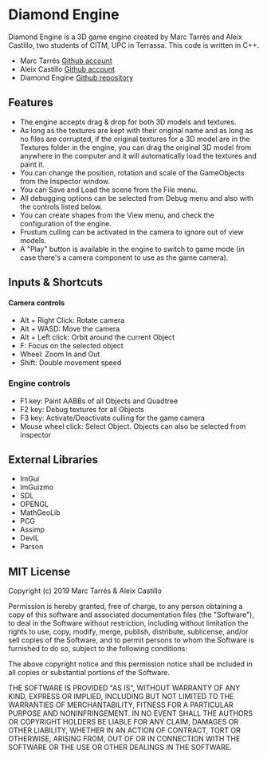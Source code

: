 ﻿# Diamond Engine

Diamond Engine is a 3D game engine created by Marc Tarrés and Aleix Castillo, two students of CITM, UPC in Terrassa. This code is written in C++.

- Marc Tarrés [Github account](https://github.com/MAtaur00)
- Aleix Castillo [Github account](https://github.com/AleixCas95)
- Diamond Engine [Github repository](https://github.com/MAtaur00/DiamondEngine)

## Features

- The engine accepts drag & drop for both 3D models and textures.
- As long as the textures are kept with their original name and as long as no files are corrupted, if the original textures for a 3D model are in the Textures folder in the engine, you can drag the original 3D model from anywhere in the computer and it will automatically load the textures and paint it.
- You can change the position, rotation and scale of the GameObjects from the Inspector window.
- You can Save and Load the scene from the File menu.
- All debugging options can be selected from Debug menu and also with the controls listed below.
- You can create shapes from the View menu, and check the configuration of the engine.
- Frustum culling can be activated in the camera to ignore out of view models.
- A "Play" button is available in the engine to switch to game mode (in case there's a camera component to use as the game camera).

## Inputs & Shortcuts

#### Camera controls

- Alt + Right Click: Rotate camera
- Alt + WASD: Move the camera
- Alt + Left click: Orbit around the current Object
- F: Focus on the selected object
- Wheel: Zoom In and Out
- Shift: Double movement speed

### Engine controls

- F1 key: Paint AABBs of all Objects and Quadtree
- F2 key: Debug textures for all Objects
- F3 key: Activate/Deactivate culling for the game camera
- Mouse wheel click: Select Object. Objects can also be selected from inspector

## External Libraries

- ImGui
- ImGuizmo
- SDL
- OPENGL
- MathGeoLib
- PCG
- Assimp
- DevIL
- Parson

## MIT License

Copyright (c) 2019 Marc Tarrés & Aleix Castillo

Permission is hereby granted, free of charge, to any person obtaining a copy
of this software and associated documentation files (the "Software"), to deal
in the Software without restriction, including without limitation the rights
to use, copy, modify, merge, publish, distribute, sublicense, and/or sell
copies of the Software, and to permit persons to whom the Software is
furnished to do so, subject to the following conditions:

The above copyright notice and this permission notice shall be included in all
copies or substantial portions of the Software.

THE SOFTWARE IS PROVIDED "AS IS", WITHOUT WARRANTY OF ANY KIND, EXPRESS OR
IMPLIED, INCLUDING BUT NOT LIMITED TO THE WARRANTIES OF MERCHANTABILITY,
FITNESS FOR A PARTICULAR PURPOSE AND NONINFRINGEMENT. IN NO EVENT SHALL THE
AUTHORS OR COPYRIGHT HOLDERS BE LIABLE FOR ANY CLAIM, DAMAGES OR OTHER
LIABILITY, WHETHER IN AN ACTION OF CONTRACT, TORT OR OTHERWISE, ARISING FROM,
OUT OF OR IN CONNECTION WITH THE SOFTWARE OR THE USE OR OTHER DEALINGS IN THE
SOFTWARE.
